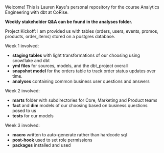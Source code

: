 Welcome! This is Lauren Kaye's personal repository for the course Analytics Engineering with dbt at CoRise.

**Weekly stakeholder Q&A can be found in the analyses folder.**


Project Kickoff: I am provided us with tables (orders, users, events, promos, products, order_items) stored on a postgres database.

Week 1 involved:
- **staging tables** with light transformations of our choosing using snowflake and dbt
- **yml files** for sources, models, and the dbt_project overall
- **snapshot model** for the orders table to track order status updates over time.
- **analyses** containing common business user questions and answers

Week 2 involved:
- **marts** folder with subdirectories for Core, Marketing and Product teams
- **fact** and **dim** models of our choosing based on business questions posed to us
- **tests** for our models

Week 3 involved:
- **macro** written to auto-generate rather than hardcode sql
- **post-hook** used to set role permissions
- **packages** installed and used